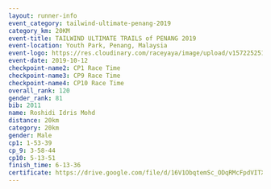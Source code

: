 ```yaml
---
layout: runner-info 
event_category: tailwind-ultimate-penang-2019 
category_km: 20KM 
event-title: TAILWIND ULTIMATE TRAILS of PENANG 2019 
event-location: Youth Park, Penang, Malaysia 
event-logo: https://res.cloudinary.com/raceyaya/image/upload/v1572252513/logo/utop-2019_h9tzys.jpg 
event-date: 2019-10-12 
checkpoint-name2: CP1 Race Time 
checkpoint-name3: CP9 Race Time 
checkpoint-name4: CP10 Race Time 
overall_rank: 120
gender_rank: 81
bib: 2011
name: Roshidi Idris Mohd
distance: 20km
category: 20km
gender: Male
cp1: 1-53-39
cp_9: 3-58-44
cp10: 5-13-51
finish_time: 6-13-36
certificate: https://drive.google.com/file/d/16V1ObqtemSc_ODqRMcFpdVITXV0VGMdA/view?usp=sharing
---
```

